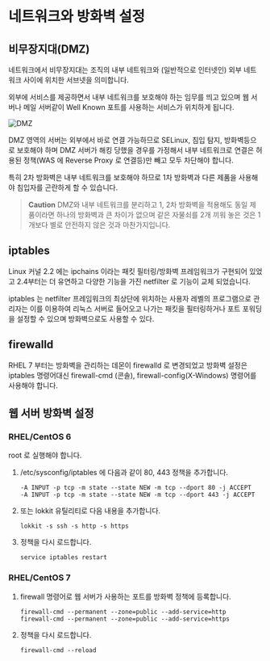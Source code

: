 # 네트워크와 방화벽 설정
<!-- toc -->

## 비무장지대(DMZ)

네트워크에서 비무장지대는 조직의 내부 네트워크와 (일반적으로 인터넷인) 외부 네트워크 사이에 위치한 서브넷을 의미합니다.


외부에 서비스를 제공하면서 내부 네트워크를 보호해야 하는 임무를 띄고 있으며 웹 서버나 메일 서버같이 Well Known 포트를 사용하는 서비스가 위치하게 됩니다.

![DMZ](https://cloud.githubusercontent.com/assets/404534/14389496/db118380-fded-11e5-8af7-9c2e0b2baec4.png "DMZ")

DMZ 영역의 서버는 외부에서 바로 연결 가능하므로 SELinux, 침입 탐지, 방화벽등으로 보호해야 하며 DMZ 서버가 해킹 당했을 경우를 가정해서 내부 네트워크로 연결은 허용된 정책(WAS 에 Reverse Proxy 로 연결등)만 빼고 모두 차단해야 합니다.

특히 2차 방화벽은 내부 네트워크를 보호해야 하므로 1차 방화벽과 다른 제품을 사용해야 침입자를 곤란하게 할 수 있습니다. 

> **Caution** DMZ와 내부 네트워크를 분리하고 1, 2차 방화벽을 적용해도 동일 제품이라면 하나의 방화벽과 큰 차이가 없으며 같은 자물쇠를 2개 끼워 놓은 것은 1개보다 별로 안전하지 않은 것과 마찬가지입니다.  

## iptables

Linux 커널 2.2 에는 ipchains 이라는 패킷 필터링/방화벽 프레임워크가 구현되어 있었고 2.4부터는 더 유연하고 다양한 기능을 가진 netfilter 로 기능이 교체 되었습니다.

iptables 는 netfilter 프레임워크의 최상단에 위치하는 사용자 레벨의 프로그램으로 관리자는 이를 이용하여 리눅스 서버로 들어오고 나가는 패킷을 필터링하거나 포트 포워딩을 설정할 수 있으며 방화벽으로도 사용할 수 있다.

## firewalld

RHEL 7 부터는 방화벽을 관리하는 데몬이 firewalld 로 변경되었고 방화벽 설정은 iptables 명령어대신 firewall-cmd (콘솔), firewall-config(X-Windows) 명령어를 사용해야 합니다.

## 웹 서버 방화벽 설정

### RHEL/CentOS 6 

root 로 실행해야 합니다.

1. /etc/sysconfig/iptables 에 다음과 같이 80, 443 정책을 추가합니다.

	```
	-A INPUT -p tcp -m state --state NEW -m tcp --dport 80 -j ACCEPT
	-A INPUT -p tcp -m state --state NEW -m tcp --dport 443 -j ACCEPT
	```

1. 또는 lokkit 유틸리티로 다음 내용을 추가합니다.

	```
	lokkit -s ssh -s http -s https
	```

1. 정책을 다시 로드합니다.

	```
	service iptables restart
	```

### RHEL/CentOS 7

1. firewall 명령어로 웹 서버가 사용하는 포트를 방화벽 정책에 등록합니다.

	```
	firewall-cmd --permanent --zone=public --add-service=http
	firewall-cmd --permanent --zone=public --add-service=https
	```

1. 정책을 다시 로드합니다.

	```
	firewall-cmd --reload
	```